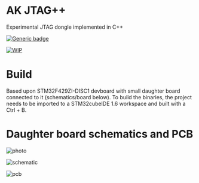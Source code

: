 # AK JTAG++

Experimental JTAG dongle implemented in C++

[![Generic badge](https://img.shields.io/badge/License-GPLv2-green.svg)](https://github.com/AntonKrug/akJtagPlusPlus/blob/main/LICENSE)

[![WIP](https://img.shields.io/badge/Work%20Fin%20Fprogress%3F-yes-brown.svg)](https://github.com/AntonKrug/akJtagPlusPlus/commits/main)

# Build

Based upon STM32F429ZI-DISC1 devboard with small daughter board connected to it (schematics/board below). To build the binaries, the project needs to be imported to a STM32cubeIDE 1.6 workspace and built with a Ctrl + B.

# Daughter board schematics and PCB

![photo](../assets/images/photo.jpg)

![schematic](../assets/images/schematic.png)

![pcb](../assets/images/pcb.png)

